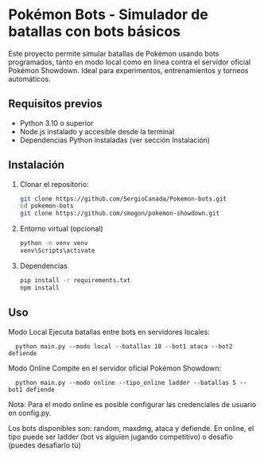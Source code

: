 # Pokémon Bots - Simulador de batallas con bots básicos

Este proyecto permite simular batallas de Pokémon usando bots programados, tanto en modo local como en línea contra el servidor oficial Pokémon Showdown. Ideal para experimentos, entrenamientos y torneos automáticos.

## Requisitos previos

- Python 3.10 o superior  
- Node.js instalado y accesible desde la terminal  
- Dependencias Python instaladas (ver sección Instalación)  

## Instalación

1. Clonar el repositorio:

   ```bash
   git clone https://github.com/SergioCanada/Pokemon-bots.git
   cd pokemon-bots
   git clone https://github.com/smogon/pokemon-showdown.git

2. Entorno virtual (opcional)
   ```bash
   python -m venv venv
   venv\Scripts\activate
   
3. Dependencias
   ```bash
   pip install -r requirements.txt
   npm install
   
## Uso
Modo Local
Ejecuta batallas entre bots en servidores locales:

      python main.py --modo local --batallas 10 --bot1 ataca --bot2 defiende

Modo Online
Compite en el servidor oficial Pokémon Showdown:

      python main.py --modo online --tipo_online ladder --batallas 5 --bot1 defiende

Nota: Para el modo online es posible configurar las credenciales de usuario en config.py.

Los bots disponibles son: random, maxdmg, ataca y defiende.
En online, el tipo puede ser ladder (bot vs alguien jugando competitivo) o desafio (puedes desafiarlo tù)




